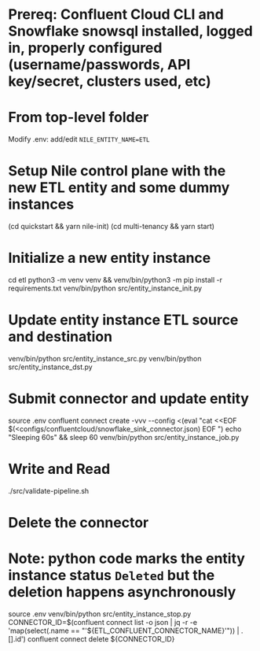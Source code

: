# Prereq: Confluent Cloud CLI and Snowflake snowsql installed, logged in, properly configured (username/passwords, API key/secret, clusters used, etc)

# From top-level folder
Modify .env: add/edit `NILE_ENTITY_NAME=ETL`

# Setup Nile control plane with the new ETL entity and some dummy instances
(cd quickstart && yarn nile-init)
(cd multi-tenancy && yarn start)

# Initialize a new entity instance
cd etl
python3 -m venv venv && venv/bin/python3 -m pip install -r requirements.txt
venv/bin/python src/entity_instance_init.py

# Update entity instance ETL source and destination 
venv/bin/python src/entity_instance_src.py
venv/bin/python src/entity_instance_dst.py

# Submit connector and update entity
source .env
confluent connect create -vvv --config <(eval "cat <<EOF
$(<configs/confluentcloud/snowflake_sink_connector.json)
EOF
")
echo "Sleeping 60s" && sleep 60
venv/bin/python src/entity_instance_job.py

# Write and Read
./src/validate-pipeline.sh

# Delete the connector
# Note: python code marks the entity instance status `Deleted` but the deletion happens asynchronously
source .env
venv/bin/python src/entity_instance_stop.py
CONNECTOR_ID=$(confluent connect list -o json | jq -r -e 'map(select(.name == "'${ETL_CONFLUENT_CONNECTOR_NAME}'")) | .[].id')
confluent connect delete ${CONNECTOR_ID}
